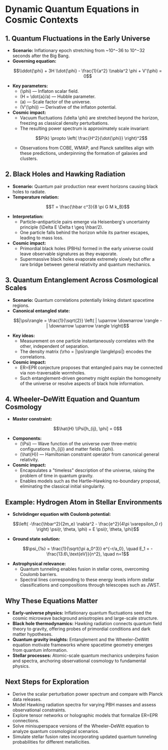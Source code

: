# Dynamic Quantum Equations in Cosmic Contexts

## 1. Quantum Fluctuations in the Early Universe

- **Scenario:** Inflationary epoch stretching from ~10^−36 to 10^−32 seconds
  after the Big Bang.
- **Governing equation:**
  ```math
  \\ddot{\phi} + 3H \\dot{\phi} - \frac{1}{a^2} \\nabla^2 \phi + V'(\phi) = 0
  ```
- **Key parameters:**
  - \(\phi\) — Inflaton scalar field.
  - \(H = \dot{a}/a\) — Hubble parameter.
  - \(a\) — Scale factor of the universe.
  - \(V'(\phi)\) — Derivative of the inflaton potential.
- **Cosmic impact:**
  - Vacuum fluctuations \(\delta \phi\) are stretched beyond the horizon,
    freezing as classical density perturbations.
  - The resulting power spectrum is approximately scale invariant:
    ```math
    P(k) \propto \left( \frac{H^2}{\dot{\phi}} \right)^2
    ```
  - Observations from COBE, WMAP, and Planck satellites align with these
    predictions, underpinning the formation of galaxies and clusters.

## 2. Black Holes and Hawking Radiation

- **Scenario:** Quantum pair production near event horizons causing black holes
  to radiate.
- **Temperature relation:**
  ```math
  T = \frac{\hbar c^3}{8 \pi G M k_B}
  ```
- **Interpretation:**
  - Particle–antiparticle pairs emerge via Heisenberg's uncertainty principle
    \(\Delta E \Delta t \geq \hbar/2\).
  - One particle falls behind the horizon while its partner escapes, leading to
    mass loss.
- **Cosmic impact:**
  - Primordial black holes (PBHs) formed in the early universe could leave
    observable signatures as they evaporate.
  - Supermassive black holes evaporate extremely slowly but offer a rare bridge
    between general relativity and quantum mechanics.

## 3. Quantum Entanglement Across Cosmological Scales

- **Scenario:** Quantum correlations potentially linking distant spacetime
  regions.
- **Canonical entangled state:**
  ```math
  |\psi\rangle = \frac{1}{\sqrt{2}} \left( | \uparrow \downarrow \rangle - | \downarrow \uparrow \rangle \right)
  ```
- **Key ideas:**
  - Measurement on one particle instantaneously correlates with the other,
    independent of separation.
  - The density matrix \(\rho = |\psi\rangle \langle\psi|\) encodes the
    correlations.
- **Cosmic impact:**
  - ER=EPR conjecture proposes that entangled pairs may be connected via
    non-traversable wormholes.
  - Such entanglement-driven geometry might explain the homogeneity of the
    universe or resolve aspects of black hole information.

## 4. Wheeler–DeWitt Equation and Quantum Cosmology

- **Master constraint:**
  ```math
  \hat{H} \\Psi[h_{ij}, \phi] = 0
  ```
- **Components:**
  - \(\\Psi\) — Wave function of the universe over three-metric configurations
    \(h_{ij}\) and matter fields \(\phi\).
  - \(\hat{H}\) — Hamiltonian constraint operator from canonical general
    relativity.
- **Cosmic impact:**
  - Encapsulates a "timeless" description of the universe, raising the problem
    of time in quantum gravity.
  - Enables models such as the Hartle–Hawking no-boundary proposal, eliminating
    the classical initial singularity.

## Example: Hydrogen Atom in Stellar Environments

- **Schrödinger equation with Coulomb potential:**
  ```math
  \left( -\frac{\hbar^2}{2m_e} \nabla^2 - \frac{e^2}{4\pi \varepsilon_0 r} \right) \psi(r, \theta, \phi) = E \psi(r, \theta, \phi)
  ```
- **Ground state solution:**
  ```math
  \psi_{1s} = \frac{1}{\sqrt{\pi a_0^3}} e^{-r/a_0}, \quad E_1 = -\frac{13.6\,\text{eV}}{n^2}, \quad n=1
  ```
- **Astrophysical relevance:**
  - Quantum tunneling enables fusion in stellar cores, overcoming Coulomb
    barriers.
  - Spectral lines corresponding to these energy levels inform stellar
    classifications and compositions through telescopes such as JWST.

## Why These Equations Matter

- **Early-universe physics:** Inflationary quantum fluctuations seed the cosmic
  microwave background anisotropies and large-scale structure.
- **Black hole thermodynamics:** Hawking radiation connects quantum field theory
  to gravity, offering probes of primordial conditions and dark matter
  hypotheses.
- **Quantum gravity insights:** Entanglement and the Wheeler–DeWitt equation
  motivate frameworks where spacetime geometry emerges from quantum information.
- **Stellar processes:** Atomic-scale quantum mechanics underpins fusion and
  spectra, anchoring observational cosmology to fundamental physics.

## Next Steps for Exploration

- Derive the scalar perturbation power spectrum and compare with Planck data
  releases.
- Model Hawking radiation spectra for varying PBH masses and assess
  observational constraints.
- Explore tensor networks or holographic models that formalize ER=EPR
  connections.
- Solve minisuperspace versions of the Wheeler–DeWitt equation to analyze
  quantum cosmological scenarios.
- Simulate stellar fusion rates incorporating updated quantum tunneling
  probabilities for different metallicities.
